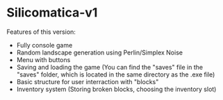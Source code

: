 # Silicomatica-v1

Features of this version: 
 - Fully console game
 - Random landscape generation using Perlin/Simplex Noise
 - Menu with buttons
 - Saving and loading the game (You can find the "saves" file in the "saves" folder, which is located in the same directory as the .exe file)
 - Basic structure for user interraction with "blocks"
 - Inventory system (Storing broken blocks, choosing the inventory slot)
